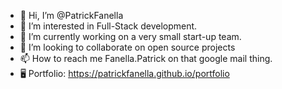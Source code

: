 - 👋 Hi, I’m @PatrickFanella
- 👀 I’m interested in Full-Stack development.
- 🌱 I’m currently working on a very small start-up team.
- 💞️ I’m looking to collaborate on open source projects
- 📫 How to reach me Fanella.Patrick on that google mail thing.
- 🖥️ Portfolio: https://patrickfanella.github.io/portfolio
